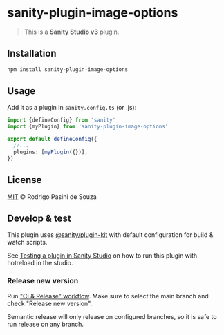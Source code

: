 # sanity-plugin-image-options

> This is a **Sanity Studio v3** plugin.

## Installation

```sh
npm install sanity-plugin-image-options
```

## Usage

Add it as a plugin in `sanity.config.ts` (or .js):

```ts
import {defineConfig} from 'sanity'
import {myPlugin} from 'sanity-plugin-image-options'

export default defineConfig({
  //...
  plugins: [myPlugin({})],
})
```

## License

[MIT](LICENSE) © Rodrigo Pasini de Souza

## Develop & test

This plugin uses [@sanity/plugin-kit](https://github.com/sanity-io/plugin-kit)
with default configuration for build & watch scripts.

See [Testing a plugin in Sanity Studio](https://github.com/sanity-io/plugin-kit#testing-a-plugin-in-sanity-studio)
on how to run this plugin with hotreload in the studio.


### Release new version

Run ["CI & Release" workflow](https://github.com/rodrigo4635/sanity-plugin-image-options/actions/workflows/main.yml).
Make sure to select the main branch and check "Release new version".

Semantic release will only release on configured branches, so it is safe to run release on any branch.